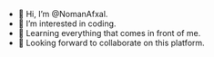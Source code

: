 - 👋 Hi, I’m @NomanAfxal.
- 👀 I’m interested in coding.
- 🌱 Learning everything that comes in front of me.
- 💞️ Looking forward to collaborate on this platform.

<!---
NomanAfxal/NomanAfxal is a ✨ special ✨ repository because its `README.md` (this file) appears on your GitHub profile.
You can click the Preview link to take a look at your changes.
--->
